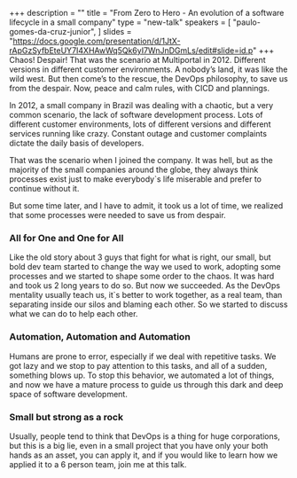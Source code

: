 +++
description = ""
title = "From Zero to Hero - An evolution of a software lifecycle in a small company"
type = "new-talk"
speakers = [
        "paulo-gomes-da-cruz-junior",
]
slides = "https://docs.google.com/presentation/d/1JtX-rApGzSyfbEteUY7I4XHAwWq5Qk6yI7WnJnDGmLs/edit#slide=id.p"
+++
Chaos! Despair! That was the scenario at Multiportal in 2012. Different versions in different customer environments. A nobody’s land, it was like the wild west. But then come’s to the rescue, the DevOps philosophy, to save us from the despair. Now, peace and calm rules, with CICD and plannings.

In 2012, a small company in Brazil was dealing with a chaotic, but a very common scenario, the lack of software development process. Lots of different customer environments, lots of different versions and different services running like crazy. Constant outage and customer complaints dictate the daily basis of developers.

That was the scenario when I joined the company. It was hell, but as the majority of the small companies around the globe, they always think processes exist just to make everybody`s life miserable and prefer to continue without it.

But some time later, and I have to admit, it took us a lot of time, we realized that some processes were needed to save us from despair.

### All for One and One for All

Like the old story about 3 guys that fight for what is right, our small, but bold dev team started to change the way we used to work, adopting some processes and we started to shape some order to the chaos. It was hard and took us 2 long years to do so. But now we succeeded. As the DevOps mentality usually teach us, it`s better to work together, as a real team, than separating inside our silos and blaming each other. So we started to discuss what we can do to help each other.

### Automation, Automation and Automation

Humans are prone to error, especially if we deal with repetitive tasks. We got lazy and we stop to pay attention to this tasks, and all of a sudden, something blows up. To stop this behavior, we automated a lot of things, and now we have a mature process to guide us through this dark and deep space of software development.

### Small but strong as a rock

Usually, people tend to think that DevOps is a thing for huge corporations, but this is a big lie, even in a small project that you have only your both hands as an asset, you can apply it, and if you would like to learn how we applied it to a 6 person team, join me at this talk.